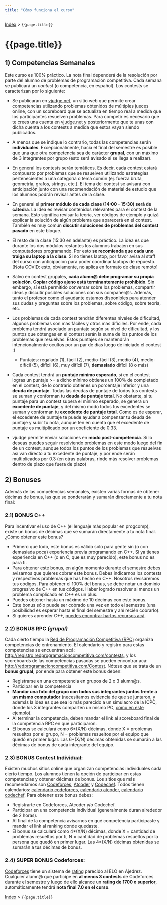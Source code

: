 ```yaml
---
title: "Cómo funciona el curso"
---
```


[Index](../index) > ```{{page.title}}```

# {{page.title}}

## 1) Competencias Semanales

Este curso es 100% práctico. La nota final dependerá de la resolución por parte del alumno de problemas de programación competitiva. Cada semana se publicará un _contest_ (o competencia, en español). Los contests se caracterizan por lo siguiente:

- Se publicarán en [vjudge.net](https://vjudge.net), un sitio web que permite crear competencias utilizando problemas obtenidos de múltiples jueces online, con un scoreboard que se actualiza en tiempo real a medida que los participantes resuelven problemas. Para competir es necesario que te crees una cuenta en [vjudge.net](https://vjudge.net) y posteriormente que te unas con dicha cuenta a los contests a medida que estos vayan siendo publicados.

- A menos que se indique lo contrario, todas las competencias serán **individuales**. Excepcionalmente, hacia el final del semestre es posible que una que otra competencia sea de carácter **grupal**, con un máximo de 3 integrantes por grupo (esto será avisado si se llega a realizar).

- En general los contests serán temáticos. Es decir, cada contest estará compuesto por problemas que se resuelven utilizando estrategias pertenecientes a una categoría o tema común (ej. fuerza bruta, geometría, grafos, strings, etc.). El tema del contest se avisará con anticipación junto con una recomendación de material de estudio que los alumnos podrán revisar antes de la clase.

- En general el **primer módulo de cada clase (14:00 - 15:30) será de cátedra**. La idea es revisar contenidos relevantes para el contest de la semana. Esto significa revisar la teoría, ver códigos de ejemplo y quizá explicar la solución de algún problema que aparecerá en el contest. También es muy común **discutir soluciones de problemas del contest pasado** en este bloque.

- El resto de la clase (15:30 en adelante) es práctico. La idea es que durante los dos módulos restantes los alumnos trabajen en sus computadores programando. Por esto **se recomienda que cada uno traiga su laptop a la clase**. Si no tienes laptop, por favor avisa al staff del curso con anticipación para poder coordinar laptops de repuesto. [Nota COVID: esto, obviamente, no aplica en formato de clase remoto]

- Salvo en contest grupales, **cada alumn@ debe programar su propia solución**. **Copiar código ajeno está terminantemente prohibido**. Sin embargo, sí está permitido conversar sobre los problemas, compartir ideas y discutir posibles soluciones con sus compañer@s. Además, tanto el profesor como el ayudante estamos disponibles para atender sus dudas y preguntas sobre los problemas, sobre código, sobre teoría, etc.

- Los problemas de cada contest tendrán diferentes niveles de dificultad, algunos problemas son más fáciles y otros más difíciles. Por ende, cada problema tendrá asociado un puntaje según su nivel de dificultad, y los puntos que obtengas en el contest serán la suma de los puntos de los problemas que resuelvas. Estos puntajes se mantendrán intencionalmente ocultos por un par de días luego de iniciado el contest :)

  - Puntajes: regalado (1), fácil (2), medio-fácil (3), medio (4), medio-difícil (5), difícil (6), muy difícil (7), **demasiado** difícil (8 o más)

- Cada contest tendrá un **puntaje mínimo esperado**, si en el contest logras un puntaje >= a dicho mínimo obtienes un 100% de completado en el contest, de lo contrario obtienes un porcentaje inferior y una **deuda de puntaje**. Todas las deudas de puntaje de todos tus contests se suman y conforman tu **deuda de puntaje total**. No obstante, si tu puntaje para un contest supera el mínimo esperado, se genera un **excedente de puntaje**, y del mismo modo todos tus excedentes se suman y conforman tu **excedente de puntaje total**. Como es de esperar, el excedente de puntaje te puede ayudar a compensar tu deuda de puntaje y subir tu nota, aunque ten en cuenta que el excedente de puntaje es multiplicado por un coeficiente de 0.33.

- vjudge permite enviar soluciones en **modo post-competencia**. Si lo deseas puedes seguir resolviendo problemas en este modo luego del fin de un contest, aunque todos los puntos de los problemas que resuelvas así van directo a tu excedente de puntaje, y por ende serán multiplicados por 0.3 (en otras palabras, rinde más resolver problemas dentro de plazo que fuera de plazo)

## 2) Bonuses

Además de las competencias semanales, existen varias formas de obtener décimas de bonus, las que se ponderarán y sumarán directamente a tu nota final:

### 2.1) BONUS C++
Para incentivar el uso de C++ (el lenguaje más popular en progcomp), existe un bonus de décimas que se sumarán directamente a tu nota final. ¿Cómo obtener este bonus?

 - Primero que todo, este bonus es válido sólo para gente sin (o con demasiada poca) experiencia previa programando en C++. Si ya tienes experiencia en C++ (o en C, que es muy parecido), este bonus no es para ti. 
 - Para obtener este bonus, en algún momento durante el semestre debes avisarnos que quieres cobrar este bonus. Debes indicarnos los contests y respectivos problemas que has hecho en C++. Nosotros revisaremos tus códigos. Para obtener el 100% del bonus, se debe notar un dominio progresivo de C++ en tus códigos. Haber logrado resolver al menos un problema complicado en C++ es un plus.
 - Puedes obtener hasta un máximo de 10 décimas con este bonus.
 - Este bonus sólo puede ser cobrado una vez en todo el semestre (una posibilidad es esperar hasta el final del semestre y ahí recién cobrarlo).
 - Si quieres aprender C++, [puedes encontrar hartos recursos acá](../resources/cpp).

### 2.2) BONUS RPC _(grupal)_
Cada cierto tiempo la [Red de Programación Competitiva (RPC)](http://redprogramacioncompetitiva.com/) organiza competencias de entrenamiento. El calendario y registro para estas competencias se encuentran acá: <http://registro.redprogramacioncompetitiva.com/contests>, y los scoreboards de las competencias pasadas se pueden encontrar acá: <http://redprogramacioncompetitiva.com/Contest>. Nótese que se trata de un **bonus grupal**, por ende para obtener este bonus deben:

  - Registrarse en una competencia en grupos de 2 o 3 alumn@s.
  - Participar en la competencia
  - **Mandar una foto del grupo con todos sus integrantes juntos frente a un mismo computador** (necesitamos evidencia de que se juntaron, y además la idea es que sea lo más parecido a un simulacro de la ICPC, donde los 3 integrantes comparten un mismo PC, [como en este ejemplo](https://youtu.be/BZo23gj9ksk?t=4237)).
  - Al terminar la competencia, deben mandar el link al scoreboard final de la competencia RPC en que participaron.
  - El bonus se calculará como 6\*(X/N) décimas, donde X = problemas resueltos por el grupo, N = problemas resueltos por el equipo que quedó en primer lugar. Las 6\*(X/N) décimas obtenidas se sumarán a las décimas de bonus de cada integrante del equipo.

### 2.3) BONUS Contest Individual:
Existen muchos sitios online que organizan competencias individuales cada cierto tiempo. Los alumnos tienen la opción de participar en estas competencias y obtener décimas de bonus. Los sitios que más recomendamos son [Codeforces](https://codeforces.com/), [Atcoder](https://atcoder.jp/) y [Codechef](https://www.codechef.com/). Todos tienen calendarios: [calendario codeforces](http://codeforces.com/calendar), [calendario atcoder](https://atcoder.jp/calendar), [calendario codechef](https://www.codechef.com/event-calendar). Para obtener este bonus debes:
  - Registrarte en Codeforces, Atcoder y/o Codechef.
  - Participar en una competencia individual (generalmente duran alrededor de 2 horas).
  - Al final de la competencia avisarnos en qué competencia participaste y mandar el link al ranking donde quedaste.
  - El bonus se calculará como 4\*(X/N) décimas, donde X = cantidad de problemas resueltos por ti, N = cantidad de problemas resueltos por la persona que quedó en primer lugar. Las 4\*(X/N) décimas obtenidas se sumarán a tus décimas de bonus.

### 2.4) SUPER BONUS Codeforces:
[Codeforces](https://codeforces.com/) tiene un sistema de [rating](https://codeforces.com/ratings/country/Chile) parecido al ELO en Ajedrez. Cualquier alumn@ que participe en **al menos 3 contests** de Codeforces durante el semestre y luego de ello alcance un **rating de 1700 o superior**, automáticamente tendrá **nota final 7.0 en el curso**.

[Index](../index) > ```{{page.title}}```
